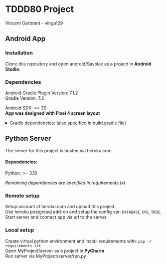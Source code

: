 # TDDD80 Project
Vincent Garbrant - vinga129

## Android App

### Installation
Clone this repository and open android/Savolax as a project in **Android Studio**.

### Dependencies
Android Gradle Plugin Version: 7.1.2  
Gradle Version: 7.2

Android SDK: >= 30  
**App was designed with Pixel 4 screen layout**
<details>
<summary><ins>Gradle dependencies: (also specified in build.gradle file)</ins></summary>
<pre>implementation 'androidx.appcompat:appcompat:1.4.2'
implementation 'com.google.android.material:material:1.6.0'
implementation 'androidx.constraintlayout:constraintlayout:2.1.4'
implementation 'androidx.lifecycle:lifecycle-livedata-ktx:2.4.1'
implementation 'androidx.lifecycle:lifecycle-viewmodel-ktx:2.4.1'
implementation 'androidx.navigation:navigation-fragment:2.4.2'
implementation 'androidx.navigation:navigation-ui:2.4.2'
implementation 'androidx.legacy:legacy-support-v4:1.0.0'
implementation 'androidx.databinding:databinding-runtime:7.2.0'
implementation 'androidx.annotation:annotation:1.3.0'
implementation 'com.google.android.gms:play-services-tasks:18.0.2'
testImplementation 'junit:junit:4.13.2'
androidTestImplementation 'androidx.test.ext:junit:1.1.3'
androidTestImplementation 'androidx.test.espresso:espresso-core:3.4.0'
implementation "androidx.navigation:navigation-fragment-ktx:2.5.0-rc01"
implementation "androidx.navigation:navigation-ui-ktx:2.5.0-rc01`

implementation 'com.google.android.gms:play-services-location:20.0.0'
implementation 'com.github.dexafree:materiallist:3.2.1'
implementation 'com.google.code.gson:gson:2.9.0'

implementation 'androidx.recyclerview:recyclerview:1.2.1'
implementation 'com.squareup.picasso:picasso:2.71828'

// Retrofit
implementation 'com.squareup.retrofit2:retrofit:2.9.0'
implementation 'com.squareup.retrofit2:converter-gson:2.9.0'
implementation 'com.squareup.retrofit2:adapter-rxjava2:2.9.0'
implementation "com.squareup.okhttp3:okhttp:4.9.0"

implementation 'com.airbnb.android:paris:2.0.0'

implementation 'io.github.florent37:shapeofview:1.4.7'
implementation 'com.github.Redman1037:TSnackBar:V2.0.0'

implementation 'com.squareup.okhttp3:logging-interceptor:4.7.2'
implementation "io.reactivex.rxjava3:rxjava:3.1.4"
implementation 'io.reactivex.rxjava2:rxandroid:2.0.1'

// Camera
def camerax_version = "1.2.0-alpha03"
implementation "androidx.camera:camera-core:${camerax_version}"
implementation "androidx.camera:camera-camera2:${camerax_version}"
implementation "androidx.camera:camera-lifecycle:${camerax_version}"
implementation "androidx.camera:camera-video:${camerax_version}"

implementation "androidx.camera:camera-view:${camerax_version}"
implementation "androidx.camera:camera-extensions:${camerax_version}"`</pre>
</details>

## Python Server
The server for this project is hosted via heroku.com
#### Dependencies:
Python: >= 3.10

*Remaining dependencies are specified in requirements.txt*
### Remote setup
Setup account at heroku.com and upload this project.  
Use heroku postgresql add-on and setup the config var: `DATABASE_URL_TRUE`.  
Start server and connect app via url to the server.

### Local setup
Create virtual python environment and install requirements with: `pip -r requirements.txt`  
Open MyProject/server as a project in **PyCharm**.  
Run server via MyProject/server/run.py
